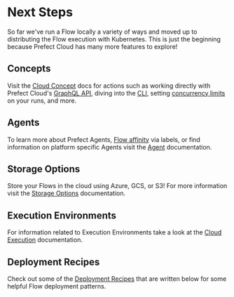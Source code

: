# Next Steps

So far we've run a Flow locally a variety of ways and moved up to distributing the Flow execution with Kubernetes. This is just the beginning because Prefect Cloud has many more features to explore!

## Concepts

Visit the [Cloud Concept](/cloud/concepts/api.html) docs for actions such as working directly with Prefect Cloud's [GraphQL API](/cloud/concepts/graphql.html), diving into the [CLI](/cloud/concepts/cli.html), setting [concurrency limits](/cloud/concepts/concurrency-limiting.html) on your runs, and more.

## Agents

To learn more about Prefect Agents, [Flow affinity](/cloud/agents/overview.html#flow-affinity-labels) via labels, or find information on platform specific Agents visit the [Agent](/cloud/agents/overview.html) documentation.

## Storage Options

Store your Flows in the cloud using Azure, GCS, or S3! For more information visit the [Storage Options](/cloud/execution/storage_options.html) documentation.

## Execution Environments

For information related to Execution Environments take a look at the [Cloud Execution](/cloud/execution/overview.html) documentation.

## Deployment Recipes

Check out some of the [Deployment Recipes](/cloud/recipes/configuring_storage.html) that are written below for some helpful Flow deployment patterns.
